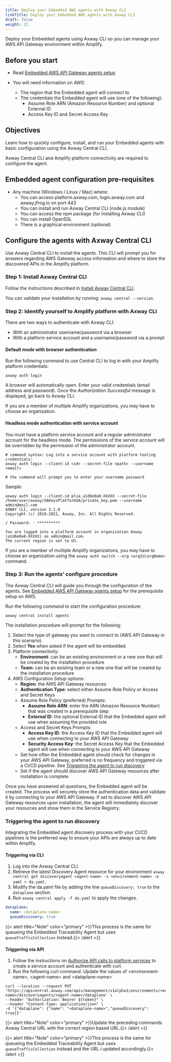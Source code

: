 ```yaml
---
title: Deploy your Embedded AWS agents with Axway CLI
linkTitle: Deploy your Embedded AWS agents with Axway CLI
draft: false
weight: 22
---
```

Deploy your Embedded agents using Axway CLI so you can manage your AWS API Gateway environment within Amplify.

## Before you start

* Read [Embedded AWS API Gateway agents setup](/docs/connect_manage_environ/connect_aws_gateway/embedded-aws-agent-setup/)
* You will need information on AWS:

    * The region that the Embedded agent will connect to
    * The credentials the Embedded agent will use (one of the following):
        * Assume Role ARN (Amazon Resource Number) and optional External ID
        * Access Key ID and Secret Access Key

## Objectives

Learn how to quickly configure, install, and run your Embedded agents with basic configuration using the Axway Central CLI.

Axway Central CLI and Amplify platform connectivity are required to configure the agent.

## Embedded agent configuration pre-requisites

* Any machine (Windows / Linux / Mac) where:
    * You can access platform.axway.com, login.axway.com and axway.jfrog.io on port 443
    * You can install and run Axway Central CLI (node.js module)
    * You can access the npm package (for installing Axway CLI)
    * You can install OpenSSL
    * There is a graphical environment (optional)

## Configure the agents with Axway Central CLI

Use Axway Central CLI to install the agents. This CLI will prompt you for answers regarding AWS Gateway access information and where to store the discovered APIs in the Amplify platform.

### Step 1: Install Axway Central CLI

Follow the instructions described in [Install Axway Central CLI](/docs/integrate_with_central/cli_central/cli_install/).

You can validate your installation by running: `axway central --version`.

### Step 2: Identify yourself to Amplify platform with Axway CLI

There are two ways to authenticate with Axway CLI:

* With an administrator username/password via a browser
* With a platform service account and a username/password via a prompt

#### Default mode with browser authentication

Run the following command to use Central CLI to log in with your Amplify platform credentials:

```shell
axway auth login
```

A browser will automatically open.
Enter your valid credentials (email address and password). Once the *Authorization Successful* message is displayed, go back to Axway CLI.

If you are a member of multiple Amplify organizations, you may have to choose an organization.

#### Headless mode authentication with service account

You must have a platform service account and a regular administrator account for the headless mode. The permissions of the service account will be overridden by the permission of the administrator account.

```shell
# command syntax: Log into a service account with platform tooling credentials:
axway auth login --client-id <id> --secret-file <path> --username <email>

# the command will prompt you to enter your username password
```

Sample:

```shell
axway auth login --client-id plsa_a1d6e0a8-XXXXX --secret-file /home/user/axway/SAKeysPlatformSA/private_key.pem --username admin@mail.com
AXWAY CLI, version 3.1.0
Copyright (c) 2018-2021, Axway, Inc. All Rights Reserved.

√ Password: · **********

You are logged into a platform account in organization Axway (a1d6e0a8-XXXXX) as admin@mail.com.
The current region is set to US.
```

If you are a member of multiple Amplify organizations, you may have to choose an organization using the `axway auth switch --org <orgId|orgName>` command.

### Step 3: Run the agents' configure procedure

The Axway Central CLI will guide you through the configuration of the agents. See [Embedded AWS API Gateway agents setup](/docs/connect_manage_environ/connect_aws_gateway/embedded-aws-agent-setup/) for the prerequisite setup on AWS.

Run the following command to start the configuration procedure:

```shell
axway central install agents
```

The installation procedure will prompt for the following:

1. Select the type of gateway you want to connect to (AWS API Gateway in this scenario).
2. Select **Yes** when asked if the agent will be embedded.
3. Platform connectivity:
   * **Environment**: can be an existing environment or a new one that will be created by the installation procedure
   * **Team**: can be an existing team or a new one that will be created by the installation procedure
4. AWS Configuration Setup options:
   * **Region**: the AWS API Gateway resources
   * **Authentication Type**: select either Assume Role Policy or Access and Secret Keys
   * Assume Role Policy (preferred) Prompts:
     * **Assume Role ARN**: enter the ARN (Amazon Resource Number) that was created in a prerequisite step
     * **External ID**: the optional External ID that the Embedded agent will use when assuming the provided role
   * Access and Secret Keys Prompts:
     * **Access Key ID**: the Access Key ID that the Embedded agent will use when connecting to your AWS API Gateway
     * **Security Access Key**: the Secret Access Key that the Embedded agent will use when connecting to your AWS API Gateway
   * Set how often the Embedded agent should check for changes in your AWS API Gateway, preferred is no frequency and triggered via a CI/CD pipeline. See [Triggering the agent to run discovery](#triggering-the-agent-to-run-discovery)
   * Set if the agent should discover AWS API Gateway resources after installation is complete

Once you have answered all questions, the Embedded agent will be created. The process will securely store the authentication data and validate it by connecting to your AWS API Gateway. If set to discover AWS API Gateway resources upon installation, the agent will immediately discover your resources and show them in the Service Registry.

### Triggering the agent to run discovery

Integrating the Embedded agent discovery process with your CI/CD pipelines is the preferred way to ensure your APIs are always up to date within Amplify.

#### Triggering via CLI

1. Log into the Axway Central CLI.
2. Retrieve the latest Discovery Agent resource for your environment `axway central get discoveryagent <agent-name> -s <environment-name> -o yaml > da.yaml`.
3. Modify the da.yaml file by adding the line `queueDiscovery: true` to the `dataplane` section.
4. Run `axway central apply -f da.yaml` to apply the changes.

```yaml
dataplane:
  name: <dataplane-name>
  queueDiscovery: true
```
{{< alert title="Note" color="primary" >}}This process is the same for queueing the Embedded Traceability Agent but uses `queueTrafficCollection` instead.{{< /alert >}}


#### Triggering via API

1. Follow the instructions on [Authorize API calls to platform services](/docs/integrate_with_central/platform-auth-examples/) to create a service account and authenticate with curl.
2. Run the following curl command. Update the values of &lt;environment-name&gt;, &lt;agent-name&gt; and &lt;dataplane-name&gt;

```shell
curl --location --request PUT 'https://apicentral.axway.com/apis/management/v1alpha1/environments/<environment-name>/discoveryagents/<agent-name>/dataplane' \
--header "Authorization: Bearer ${token}" \
--header "Content-Type: application/json" \
-d '{"dataplane": {"name": "<dataplane-name>","queueDiscovery": true}}'
```

{{< alert title="Note" color="primary" >}}Update the preceding commands Axway Central URL with the correct region based URL.{{< /alert >}}

{{< alert title="Note" color="primary" >}}This process is the same for queueing the Embedded Traceability Agent but uses `queueTrafficCollection` instead and the URL i updated accordingly.{{< /alert >}}
